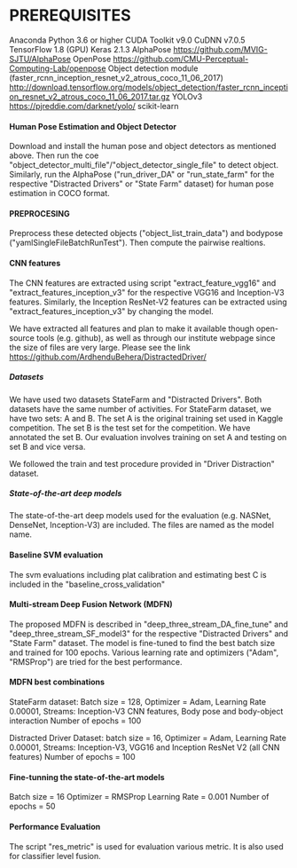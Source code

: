 # PREREQUISITES 

Anaconda Python 3.6 or higher
CUDA Toolkit v9.0
CuDNN v7.0.5
TensorFlow 1.8 (GPU)
Keras 2.1.3
AlphaPose https://github.com/MVIG-SJTU/AlphaPose 
OpenPose https://github.com/CMU-Perceptual-Computing-Lab/openpose
Object detection module (faster_rcnn_inception_resnet_v2_atrous_coco_11_06_2017) http://download.tensorflow.org/models/object_detection/faster_rcnn_inception_resnet_v2_atrous_coco_11_06_2017.tar.gz
YOLOv3 https://pjreddie.com/darknet/yolo/
scikit-learn


#### Human Pose Estimation and Object Detector #####

Download and install the human pose and object detectors as mentioned above. Then run 
the coe "object_detector_multi_file"/"object_detector_single_file" to detect object. 
Similarly, run the AlphaPose ("run_driver_DA" or "run_state_farm" for the respective 
"Distracted Drivers" or "State Farm" dataset) for human pose estimation in COCO format.

#### PREPROCESING ####
Preprocess these detected objects ("object_list_train_data") and bodypose ("yamlSingleFileBatchRunTest"). Then 
compute the pairwise realtions.

#### CNN features ####
The CNN features are extracted using script "extract_feature_vgg16" and "extract_features_inception_v3" for 
the respective VGG16 and Inception-V3 features. Similarly, the Inception ResNet-V2 features can be extracted 
using "extract_features_inception_v3" by changing the model.

We have extracted all features and plan to make it available though open-source tools (e.g. github), 
as well as through our institute webpage since the size of files are very large. Please see the link 
https://github.com/ArdhenduBehera/DistractedDriver/

##### Datasets ####

We have used two datasets StateFarm and "Distracted Drivers". Both datasets have the same number of activities. 
For StateFarm dataset, we have two sets: A and B. The set A is the original training set used in Kaggle competition. 
The set B is the test set for the competition. We have annotated the set B. Our evaluation involves training on set A 
and testing on set B and vice versa. 

We followed the train and test procedure provided in "Driver Distraction" dataset. 

##### State-of-the-art deep models #####

The state-of-the-art deep models used for the evaluation (e.g. NASNet, DenseNet, Inception-V3) are included. The 
files are named as the model name.


#### Baseline SVM evaluation ####

The svm evaluations including plat calibration and estimating best C is included in the "baseline_cross_validation"


#### Multi-stream Deep Fusion Network (MDFN) ####
The proposed MDFN is described in "deep_three_stream_DA_fine_tune" and "deep_three_stream_SF_model3" for the 
respective "Distracted Drivers" and "State Farm" dataset. The model is fine-tuned to find the best batch size and 
trained for 100 epochs. Various learning rate and optimizers ("Adam", "RMSProp") are tried for the best performance.

#### MDFN best combinations ####
StateFarm dataset: 
Batch size = 128, Optimizer = Adam, Learning Rate 0.00001, 
Streams: Inception-V3 CNN features, Body pose and body-object interaction
Number of epochs = 100

Distracted Driver Dataset:
batch size = 16, Optimizer = Adam, Learning Rate 0.00001, 
Streams: Inception-V3, VGG16 and Inception ResNet V2 (all CNN features)
Number of epochs = 100

#### Fine-tunning the state-of-the-art models #####
Batch size = 16
Optimizer = RMSProp
Learning Rate = 0.001
Number of epochs = 50

#### Performance Evaluation #####

The script "res_metric" is used for evaluation various metric. It is also used for classifier level fusion.

